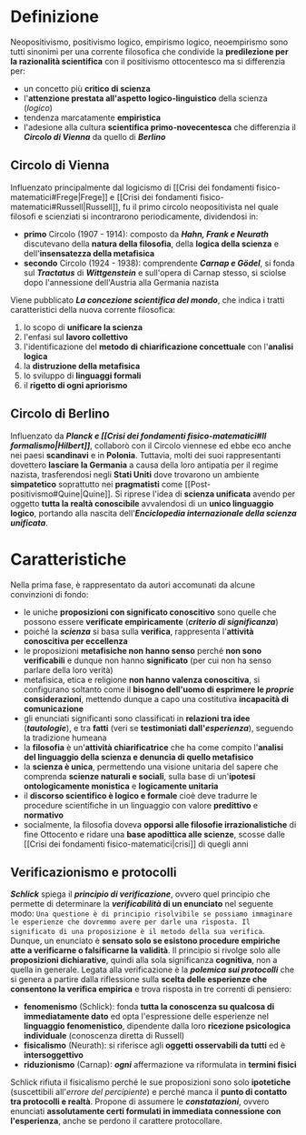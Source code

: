# Definizione
Neopositivismo, positivismo logico, empirismo logico, neoempirismo sono tutti sinonimi per una corrente filosofica che condivide la **predilezione per la razionalità scientifica** con il positivismo ottocentesco ma si differenzia per:
- un concetto più **critico di scienza**
- l'**attenzione prestata all'aspetto logico-linguistico** della scienza (*logico*)
- tendenza marcatamente **empiristica**
- l'adesione alla cultura **scientifica primo-novecentesca** che differenzia il ***Circolo di Vienna*** da quello di ***Berlino***
## Circolo di Vienna
Influenzato principalmente dal logicismo di [[Crisi dei fondamenti fisico-matematici#Frege|Frege]] e [[Crisi dei fondamenti fisico-matematici#Russell|Russell]], fu il primo circolo neopositivista nel quale filosofi e scienziati si incontrarono periodicamente, dividendosi in:
- **primo** Circolo (1907 - 1914): composto da ***Hahn, Frank e Neurath*** discutevano della **natura della filosofia**, della **logica della scienza** e dell'**insensatezza della metafisica**
- **secondo** Circolo (1924 - 1938): comprendente ***Carnap e Gödel***, si fonda sul ***Tractatus*** di ***Wittgenstein*** e sull'opera di Carnap stesso, si sciolse dopo l'annessione dell'Austria alla Germania nazista

Viene pubblicato ***La concezione scientifica del mondo***, che indica i tratti caratteristici della nuova corrente filosofica:
1) lo scopo di **unificare la scienza**
2) l'enfasi sul **lavoro collettivo**
3) l'identificazione del **metodo di chiarificazione concettuale** con l'**analisi logica**
4) la **distruzione della metafisica**
5) lo sviluppo di **linguaggi formali**
6) il **rigetto di ogni apriorismo**
## Circolo di Berlino
Influenzato da ***Planck e [[Crisi dei fondamenti fisico-matematici#Il formalismo|Hilbert]]***, collaborò con il Circolo viennese ed ebbe eco anche nei paesi **scandinavi** e in **Polonia**. Tuttavia, molti dei suoi rappresentanti dovettero **lasciare la Germania** a causa della loro antipatia per il regime nazista, trasferendosi negli **Stati Uniti** dove trovarono un ambiente **simpatetico** soprattutto nei **pragmatisti** come [[Post-positivismo#Quine|Quine]]. Si riprese l'idea di **scienza unificata** avendo per oggetto **tutta la realtà conoscibile** avvalendosi di un **unico linguaggio logico**, portando alla nascita dell'***Enciclopedia internazionale della scienza unificata***. 
# Caratteristiche
Nella prima fase, è rappresentato da autori accomunati da alcune convinzioni di fondo:
- le uniche **proposizioni con significato conoscitivo** sono quelle che possono essere **verificate empiricamente** (***criterio di significanza***)
- poiché la ***scienza*** si basa sulla **verifica**, rappresenta l'**attività conoscitiva per eccellenza**
- le proposizioni **metafisiche non hanno senso** perché **non sono verificabili** e dunque non hanno **significato** (per cui non ha senso parlare della loro verità)
- metafisica, etica e religione **non hanno valenza conoscitiva**, si configurano soltanto come il **bisogno dell'uomo di esprimere le *proprie* considerazioni**, mettendo dunque a capo una costitutiva **incapacità di comunicazione**
- gli enunciati significanti sono classificati in **relazioni tra idee** (***tautologie***), e tra **fatti** (veri se **testimoniati dall'*esperienza***), seguendo la tradizione humeana
- la **filosofia** è un'**attività chiarificatrice** che ha come compito l'**analisi del linguaggio della scienza e denuncia di quello metafisico**
- la **scienza è unica**, permettendo una visione unitaria del sapere che comprenda **scienze naturali e sociali**, sulla base di un'**ipotesi ontologicamente monistica** e **logicamente unitaria**
- il **discorso scientifico è logico e formale** cioè deve tradurre le procedure scientifiche in un linguaggio con valore **predittivo** e **normativo**
- socialmente, la filosofia doveva **opporsi alle filosofie irrazionalistiche** di fine Ottocento e ridare una **base apodittica alle scienze**, scosse dalle [[Crisi dei fondamenti fisico-matematici|crisi]] di quegli anni
## Verificazionismo e protocolli
***Schlick*** spiega il ***principio di verificazione***, ovvero quel principio che permette di determinare la ***verificabilità* di un enunciato** nel seguente modo:
`Una questione è di principio risolvibile se possiamo immaginare le esperienze che dovremmo avere per darle una risposta. Il significato di una proposizione è il metodo della sua verifica`.
Dunque, un enunciato è **sensato solo se esistono procedure empiriche atte a verificarne o falsificarne la validità**. Il principio si rivolge solo alle **proposizioni dichiarative**, quindi alla sola significanza **cognitiva**, non a quella in generale.
Legata alla verificazione è la ***polemica sui protocolli*** che si genera a partire dalla riflessione sulla **scelta delle esperienze che consentono la verifica empirica** e trova risposta in tre correnti di pensiero:
- **fenomenismo** (Schlick): fonda **tutta la conoscenza su qualcosa di immediatamente dato** ed opta l'espressione delle esperienze nel **linguaggio fenomenistico**, dipendente dalla loro **ricezione psicologica individuale** (conoscenza diretta di Russell)
- **fisicalismo** (Neurath): si riferisce agli **oggetti osservabili da tutti** ed è **intersoggettivo**
- **riduzionismo** (Carnap): ***ogni*** affermazione va riformulata in **termini fisici**

Schlick rifiuta il fisicalismo perché le sue proposizioni sono solo **ipotetiche** (suscettibili all'*errore del percipiente*) e perché manca il **punto di contatto tra protocolli e realtà**. Propone di assumere le ***constatazioni***, ovvero enunciati **assolutamente certi formulati in immediata connessione con l'esperienza**, anche se perdono il carattere protocollare.
